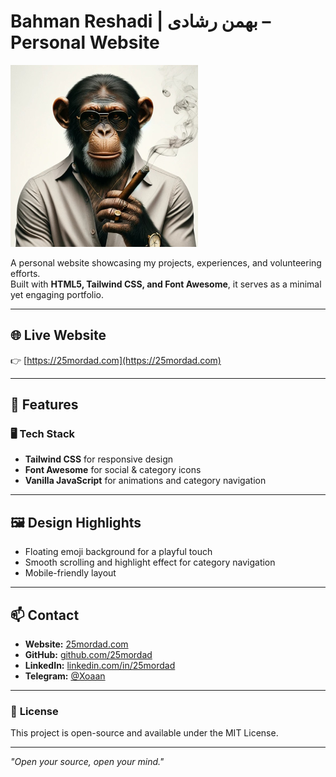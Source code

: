 # Bahman Reshadi | بهمن رشادی – Personal Website

![Bahman](images/bahman.png)

A personal website showcasing my projects, experiences, and volunteering efforts.  
Built with **HTML5, Tailwind CSS, and Font Awesome**, it serves as a minimal yet engaging portfolio.

---

## 🌐 **Live Website**

👉 [https://25mordad.com](https://25mordad.com)

---

## 📌 **Features**

### 🖥️ Tech Stack
- **Tailwind CSS** for responsive design
- **Font Awesome** for social & category icons
- **Vanilla JavaScript** for animations and category navigation
---

## 🖼️ **Design Highlights**
- Floating emoji background for a playful touch
- Smooth scrolling and highlight effect for category navigation
- Mobile-friendly layout

---

## 📫 **Contact**

* **Website:** [25mordad.com](https://25mordad.com)
* **GitHub:** [github.com/25mordad](https://github.com/25mordad)
* **LinkedIn:** [linkedin.com/in/25mordad](https://www.linkedin.com/in/25mordad)
* **Telegram:** [@Xoaan](https://t.me/Xoaan)

---

### 📝 **License**

This project is open-source and available under the MIT License.

---

*"Open your source, open your mind."*
